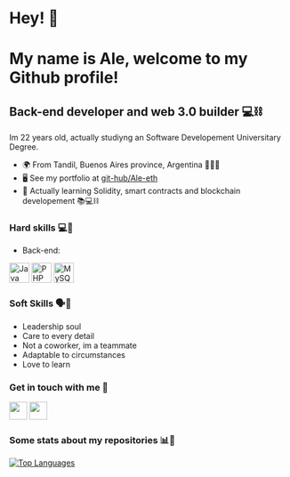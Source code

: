 Hey! 👋 
==========================

My name is Ale, welcome to my Github profile!
==========================

Back-end developer and web 3.0 builder 💻⛓
------------------------------------------------

Im 22 years old, actually studiyng an Software Developement Universitary Degree.

* 🌍  From Tandil, Buenos Aires province, Argentina 🧉🇦🇷
* 🖥️  See my portfolio at [git-hub/Ale-eth](http://github.com/Ale-eth?tab=projects&type=beta)
* 🧠  Actually learning Solidity, smart contracts and blockchain developement 📚💻⛓

### Hard skills 💻💭

* Back-end:

<a target="_blank" href="https://www.oracle.com/java/" target="_blank" rel="noreferrer"><img src="https://raw.githubusercontent.com/danielcranney/readme-generator/main/public/icons/skills/java-colored.svg" width="36" height="36" alt="Java" /></a>
<a target="_blank" href="https://www.php.net/" target="_blank" rel="noreferrer"><img src="https://raw.githubusercontent.com/danielcranney/readme-generator/main/public/icons/skills/php-colored.svg" width="36" height="36" alt="PHP" /></a>
<a target="_blank" href="https://www.mysql.com/" target="_blank" rel="noreferrer"><img src="https://raw.githubusercontent.com/danielcranney/readme-generator/main/public/icons/skills/mysql-colored.svg" width="36" height="36" alt="MySQL" /></a>
          

### Soft Skills 🗣🖤
* Leadership soul
* Care to every detail
* Not a coworker, im a teammate
* Adaptable to circumstances
* Love to learn

### Get in touch with me 🤝
<p align="left"> <a href="https://www.github.com/Ale-eth" target="_blank" rel="noreferrer"><img src="https://raw.githubusercontent.com/danielcranney/readme-generator/main/public/icons/socials/github-dark.svg" width="32" height="32" /></a> <a href="https://www.linkedin.com/in/alejandro-abdala-705382207/" target="_blank" rel="noreferrer"><img src="https://raw.githubusercontent.com/danielcranney/readme-generator/main/public/icons/socials/linkedin.svg" width="32" height="32" /></a>

</p>

### Some stats about my repositories 📊📜
<a target="_blank" href="https://github.com/Ale-eth" align="left"><img src="https://github-readme-stats.vercel.app/api/top-langs/?username=Ale-eth&langs_count=10&title_color=ef4444&text_color=ffffff&icon_color=0891b2&bg_color=171717&hide_border=true&locale=en&custom_title=Top%20%Languages" alt="Top Languages" /></a>
